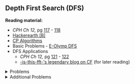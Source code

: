 ## Depth First Search (DFS)

**Reading material:**
* *CPH Ch 12,* pg [117](https://cses.fi/book/book.pdf#page=127) - [118](https://cses.fi/book/book.pdf#page=128)
* [Hackerearth [B]](https://www.hackerearth.com/practice/algorithms/graphs/depth-first-search/tutorial/)
* [CP Algorithms](https://cp-algorithms.com/graph/depth-first-search.html)
* Basic Problems - [E-Olymp DFS](https://www.e-olymp.com/en/contests/9116)
* DFS Applications
    * *CPH Ch 12,* pg [121](https://cses.fi/book/book.pdf#page=131) - [122](https://cses.fi/book/book.pdf#page=132)
    * [-is-this-fft-'s legendary blog on CF](https://codeforces.com/blog/entry/68138) (for later reading)

<details>
<summary>Problems</summary>
<ul>
    <li><a href="https://codeforces.com/problemset/problem/1143/C">CF 1143 C Queen</a></li>
    <li><a href="https://codeforces.com/problemset/problem/277/A">CF 277 A Learning Languages</a></li>
    <li><a href="https://codeforces.com/problemset/problem/1130/C">CF 1130 C Connect</a></li>
    <li><a href="https://codeforces.com/problemset/problem/580/C">CF 580 C Kefa and Park</a></li>
    <li><a href="https://codeforces.com/problemset/problem/510/B">CF 510 B Fox And Two Dots</a></li>
    <li><a href="https://codeforces.com/problemset/problem/839/C">CF 839 C Journey</a></li>
    <li><a href="https://codeforces.com/problemset/problem/1325/C">CF 1325 C Ehab and Path-etic MEXs</a></li>
    <li><a href="https://www.spoj.com/problems/BUGLIFE/">Spoj BUGLIFE A Bug’s Life</a></li>
    <li><a href="https://codeforces.com/problemset/problem/687/A">CF 687 A NP-Hard Problem</a></li>
    <li><a href="https://codeforces.com/problemset/problem/1176/E">CF 1176 E Cover it!</a></li>
</ul>
</details>


<details>
<summary>Additional Problems</summary>
<ul>
    <li><a href="https://www.spoj.com/problems/ABCPATH/">ABCPATH - ABC Path</a></li>
    <li><a href="https://codeforces.com/contest/781/problem/C">CF C Underground Lab</a></li>
   <li><a href="https://codeforces.com/contest/734/problem/E">CF E Anton and Tree</a></li>
   <li><a href="https://codeforces.com/contest/727/problem/A">CF A Transformation: from A to B</a></li>
   <li><a href="https://codeforces.com/problemset/problem/893/C">CF C Rumor</a></li>
</ul>
</details>
